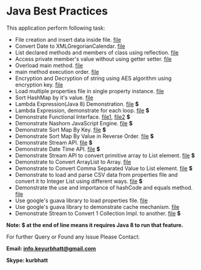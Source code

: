 # Java Best Practices

This application perform following task:
  - File creation and insert data inside file.  [file](src/main/java/org/kur/practice/practice/FilePractice.java)
  - Convert Date to XMLGregorianCalendar. [file](src/main/java/org/kur/practice/practice/Practice.java)
  - List declared methods and members of class using reflection. [file](src/main/java/org/kur/practice/reflection/ListFieldsAndMethods.java)
  - Access private member's value without using getter setter. [file](src/main/java/org/kur/practice/reflection/PrivateMemberValueWithoutGetterSetter.java)
  - Overload main method. [file](src/main/java/org/kur/practice/tricky/OverLoadMainMethod.java)
  - main method execution order. [file](src/main/java/org/kur/practice/tricky/PSVMExecutionOrder.java)
  - Encryption and Decryption of string using AES algorithm using encryption key. [file](src/main/java/org/kur/practice/algorithms/AES.java)
  - Load multiple properties file in single property instance. [file](src/main/java/org/kur/practice/property_loader/MultiplePropertyLoader.java)
  - Sort HashMap by it's value. [file](src/main/java/org/kur/practice/collections/SortMapByValue.java)
  - Lambda Expression(Java 8) Demonstration. [file](src/main/java/org/kur/practice/java8/LambdaExp1.java) **$**
  - Lambda Expression, demonstrate for each loop. [file](src/main/java/org/kur/practice/java8/LambdaExp2.java) **$**
  - Demonstrate Functional Interface. [file1](src/main/java/org/kur/practice/java8/FunctionInterfaceDemonstration.java), [file2](src/main/java/org/kur/practice/java8/LambdaExp2.java) **$**
  - Demonstrate Nashorn JavaScript Engine. [file](src/main/java/org/kur/practice/java8/NasHorn.java) **$**
  - Demonstrate Sort Map By Key. [file](src/main/java/org/kur/practice/java8/MapSortByKey.java) **$**
  - Demonstrate Sort Map By Value in Reverse Order. [file](src/main/java/org/kur/practice/java8/MapSortByValue.java) **$**
  - Demonstrate Stream API. [file](src/main/java/org/kur/practice/java8/StreamExp.java) **$**
  - Demonstrate Date Time API. [file](src/main/java/org/kur/practice/java8/TimeAPI.java) **$**
  - Demonstrate Stream API to convert primitive array to List element. [file](src/main/java/org/kur/practice/java8/ArrayToList.java) **$**
  - Demonstrate to Convert ArrayList to Array. [file](src/main/java/org/kur/practice/collections/ArrayListToArray.java)
  - Demonstrate to Convert Comma Separated Value to List element. [file](src/main/java/org/kur/practice/collections/CommaSeparatedStringToList.java) **$**
  - Demonstrate to load and parse CSV data from properties file and convert it to Integer List using different ways. [file](src/main/java/org/kur/practice/property_loader/PropertyLoaderForCSV.java) **$**
  - Demonstrate the use and importance of hashCode and equals method. [file](src/main/java/org/kur/practice/collections/HashCodeEqualsInCollection.java)
  - Use google's guava library to load properties file. [file](src/main/java/org/kur/practice/guava/LoadProperties.java)
  - Use google's guava library to demonstrate cache mechanism. [file](src/main/java/org/kur/practice/guava/CacheUtility.java)
  - Demonstrate Stream to Convert 1 Collection Impl. to another. [file](src/main/java/org/kur/practice/java8/StreamConvertCollectionType.java) **$**

**Note: $ at the end of line means it requires Java 8 to run that feature.**

For further Query or Found any Issue Please Contact:

**Email: info.keyurbhatt@gmail.com**

**Skype: kurbhatt**

